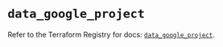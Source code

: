 # `data_google_project`

Refer to the Terraform Registry for docs: [`data_google_project`](https://registry.terraform.io/providers/hashicorp/google/6.11.0/docs/data-sources/project).
